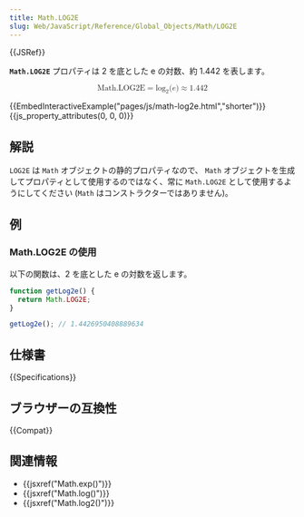 ```yaml
---
title: Math.LOG2E
slug: Web/JavaScript/Reference/Global_Objects/Math/LOG2E
---
```


{{JSRef}}

**`Math.LOG2E`** プロパティは 2 を底とした e の対数、約 1.442 を表します。

<math display="block"><semantics><mrow><mstyle mathvariant="monospace"><mi>Math.LOG2E</mi></mstyle><mo>=</mo><msub><mo lspace="0em" rspace="0em">log</mo><mn>2</mn></msub><mo stretchy="false">(</mo><mi>e</mi><mo stretchy="false">)</mo><mo>≈</mo><mn>1.442</mn></mrow><annotation encoding="TeX">\mathtt{\mi{Math.LOG2E}} = \log_2(e) \approx 1.442</annotation></semantics></math>

{{EmbedInteractiveExample("pages/js/math-log2e.html","shorter")}}{{js_property_attributes(0, 0, 0)}}

## 解説

`LOG2E` は `Math` オブジェクトの静的プロパティなので、 `Math` オブジェクトを生成してプロパティとして使用するのではなく、常に `Math.LOG2E` として使用するようにしてください (`Math` はコンストラクターではありません)。

## 例

### Math.LOG2E の使用

以下の関数は、2 を底とした e の対数を返します。

```js
function getLog2e() {
  return Math.LOG2E;
}

getLog2e(); // 1.4426950408889634
```

## 仕様書

{{Specifications}}

## ブラウザーの互換性

{{Compat}}

## 関連情報

- {{jsxref("Math.exp()")}}
- {{jsxref("Math.log()")}}
- {{jsxref("Math.log2()")}}
